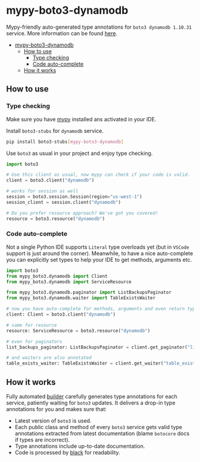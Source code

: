 # mypy-boto3-dynamodb

Mypy-friendly auto-generated type annotations for `boto3 dynamodb 1.10.31` service.
More information can be found [here](https://github.com/vemel/mypy_boto3).

- [mypy-boto3-dynamodb](#mypy-boto3-dynamodb)
  - [How to use](#how-to-use)
    - [Type checking](#type-checking)
    - [Code auto-complete](#code-auto-complete)
  - [How it works](#how-it-works)

## How to use

### Type checking

Make sure you have [mypy](https://github.com/python/mypy) installed ans activated in your IDE.

Install `boto3-stubs` for `dynamodb` service.

```bash
pip install boto3-stubs[mypy-boto3-dynamodb]
```

Use `boto3` as usual in your project and enjoy type checking.

```python
import boto3

# Use this client as usual, now mypy can check if your code is valid.
client = boto3.client("dynamodb")

# works for session as well
session = boto3.session.Session(region="us-west-1")
session_client = session.client("dynamodb")

# Do you prefer resource approach? We've got you covered!
resource = boto3.resource("dynamodb")
```

### Code auto-complete

Not a single Python IDE supports `Literal` type overloads yet (but in `VSCode` support is just around the corner).
Meanwhile, to have a nice auto-complete you can explicitly set types to help your IDE to get methods, arguments etc.

```python
import boto3
from mypy_boto3.dynamodb import Client
from mypy_boto3.dynamodb import ServiceResource

from mypy_boto3.dynamodb.paginator import ListBackupsPaginator
from mypy_boto3.dynamodb.waiter import TableExistsWaiter

# now you have auto-complete for methods, arguments and even return types
client: Client = boto3.client("dynamodb")

# same for resource
resource: ServiceResource = boto3.resource("dynamodb")

# even for paginators
list_backups_paginator: ListBackupsPaginator = client.get_paginator("list_backups")

# and waiters are also annotated
table_exists_waiter: TableExistsWaiter = client.get_waiter("table_exists")
```

## How it works

Fully automated [builder](https://github.com/vemel/mypy_boto3) carefully generates
type annotations for each service, patiently waiting for `boto3` updates. It delivers
a drop-in type annotations for you and makes sure that:

- Latest version of `boto3` is used.
- Each public class and method of every `boto3` service gets valid type annotations
  extracted from latest documentation (blame `botocore` docs if types are incorrect).
- Type annotations include up-to-date documentation.
- Code is processed by [black](https://github.com/psf/black) for readability.